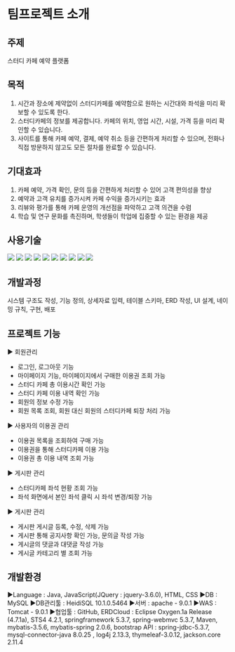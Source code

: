 

# 팀프로젝트 소개
## 주제
스터디 카페 예약 플랫폼

## 목적
1. 시간과 장소에 제약없이 스터디카페를 예약함으로 원하는 시간대와 좌석을 미리 확보할 수 있도록 한다.
2. 스터디카페의 정보를 제공합니다. 카페의 위치, 영업 시간, 시설, 가격 등을 미리 확인할 수 있습니다.
3. 사이트를 통해 카페 예약, 결제, 예약 취소 등을 간편하게 처리할 수 있으며, 전화나 직접 방문하지 않고도 모든 절차를 완료할 수 있습니다.


## 기대효과
1. 카페 예약, 가격 확인, 문의 등을 간편하게 처리할 수 있어 고객 편의성을 향상
2. 예약과 고객 유치를 증가시켜 카페 수익을 증가시키는 효과
3. 리뷰와 평가를 통해 카페 운영의 개선점을 파악하고 고객 의견을 수렴
4. 학습 및 연구 문화를 촉진하며, 학생들이 학업에 집중할 수 있는 환경을 제공

## 사용기술 
<img src="https://img.shields.io/badge/Java-007396?style=flat&logo=Java&logoColor=white"/>
<img src="https://img.shields.io/badge/HTML5-E34F26?style=flat&logo=HTML5&logoColor=white"/>
<img src="https://img.shields.io/badge/CSS3-1572B6?style=flat&logo=CSS3&logoColor=white"/>
<img src="https://img.shields.io/badge/Spring-6DB33F?style=flat&logo=Spring&logoColor=white"/>
<img src="https://img.shields.io/badge/MySQL-4479A1?style=flat&logo=mySQL&logoColor=white"/>
<img src="https://img.shields.io/badge/JavaScript-F7DF1E?style=flat&logo=JavaScript&logoColor=white"/>
<img src="https://img.shields.io/badge/jQuery-0769AD?style=flat&logo=jQuery&logoColor=white"/>
<img src="https://img.shields.io/badge/Bootstrap-7952B3?style=flat&logo=Bootstrap&logoColor=white"/>
<img src="https://img.shields.io/badge/GitHub-181717?style=flat&logo=GitHub&logoColor=white"/>
<img src="https://img.shields.io/badge/Apache Tomcat-F8DC75?style=flat&logo=Apache Tomcat&logoColor=white"/>

## 개발과정
시스템 구조도 작성, 기능 정의, 상세자료 입력, 테이블 스키마, ERD 작성, UI 설계, 네이밍 규칙, 구현, 배포

## 프로젝트 기능
▶ 회원관리
  - 로그인, 로그아웃 기능
  - 마이페이지 기능, 마이페이지에서 구매한 이용권 조회 가능
  - 스터디 카페 총 이용시간 확인 가능
  - 스터디 카페 이용 내역 확인 가능
  - 회원의 정보 수정 가능
  - 회원 목록 조회, 회원 대신 회원의 스터디카페 퇴장 처리 가능

▶ 사용자의 이용권 관리
  - 이용권 목록을 조회하여 구매 가능
  - 이용권을 통해 스터디카페 이용 가능 
  - 이용권 총 이용 내역 조회 가능

▶ 게시판 관리
  - 스터디카페 좌석 현황 조회 가능
  - 좌석 화면에서 본인 좌석 클릭 시 좌석 변경/퇴장 가능

▶ 게시판 관리
  - 게시판 게시글 등록, 수정, 삭제 가능
  - 게시판 통해 공지사항 확인 가능, 문의글 작성 가능
  - 게시글의 댓글과 대댓글 작성 가능
  - 게시글 카테고리 별 조회 가능

## 개발환경
▶Language : Java, JavaScript(JQuery : jquery-3.6.0), HTML, CSS
▶DB : MySQL
▶DB관리툴 : HeidiSQL 10.1.0.5464
▶서버 : apache - 9.0.1
▶WAS : Tomcat - 9.0.1
▶협업툴 : GitHub, ERDCloud : Eclipse Oxygen.1a Release (4.7.1a), STS4 4.2.1, springframework 5.3.7, spring-webmvc 5.3.7, Maven, mybatis-3.5.6, mybatis-spring 2.0.6, bootstrap
API : spring-jdbc-5.3.7, mysql-connector-java 8.0.25 , log4j 2.13.3, thymeleaf-3.0.12, jackson.core 2.11.4
